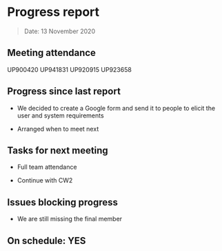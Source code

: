 <!-- File name must be Year-Month-Date.md
e.g. 2020-10-12.md -->

<!--One report per week Minimum!-->
# Progress report

> Date: 13 November 2020

<!--Names of those who attended the meeting, CSV-->
## Meeting attendance

UP900420
UP941831
UP920915
UP923658

## Progress since last report
<!--What have you done ?-->
<!--Single line bullet point-->
* We decided to create a Google form and send it to people to elicit the user and system requirements

* Arranged when to meet next

## Tasks for next meeting

<!--What will you do before the next?-->
<!--Single line bullet point-->

* Full team attendance

* Continue with CW2

## Issues blocking progress

* We are still missing the final member

<!--Pick one-->
<!--## On schedule: YES-->
<!--## On schedule: NO-->

## On schedule: YES
